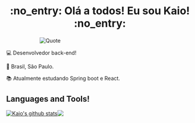 <h1 align="center">:no_entry: Olá a todos! Eu sou Kaio! :no_entry:</h1>

ㅤㅤㅤㅤㅤㅤㅤ![Quote](https://github-readme-quotes.herokuapp.com/quote?quotesUrl=https://github.com/KaioFAnjos/KaioFAnjos/blob/main/quote.json&theme=radical&animation=grow_out_in&layout=churchill&font=default)

:computer: Desenvolvedor back-end!

:house_with_garden: Brasil, São Paulo.

:books: Atualmente estudando Spring boot e React.

## Languages and Tools!
<a href="https://github.com/KaioFAnjos/github-readme-stats"><img align="center" src="https://github-readme-stats.vercel.app/api?username=KaioFAnjos&show_icons=true&theme=radical&hide_border=true" alt="Kaio's github stats" /></a><a href="https://github.com/KaioFAnjos/github-readme-stats"><img align="center" src="https://github-readme-stats.vercel.app/api/top-langs/?username=KaioFAnjos&layout=compact&theme=radical&hide_border=true" /></a>


